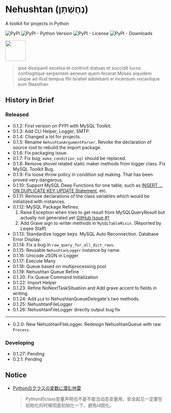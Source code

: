 # Nehushtan (נְחֻשְׁתָּן)

A toolkit for projects in Python

![PyPI](https://img.shields.io/pypi/v/nehushtan)
![PyPI - Python Version](https://img.shields.io/pypi/pyversions/nehushtan)
![PyPI - License](https://img.shields.io/pypi/l/nehushtan)
![PyPI - Downloads](https://img.shields.io/pypi/dm/nehushtan)

<img src="https://github.com/sinri/nehushtan/blob/master/icon.png?raw=true" width="64" height="64"></img>

> ipse dissipavit excelsa et contrivit statuas et succidit lucos confregitque serpentem aeneum quem fecerat Moses siquidem usque ad illud tempus filii Israhel adolebant ei incensum vocavitque eum Naasthan

## History in Brief

### Released

* 0.1.2: First version on PYPI with MySQL Toolkit.
* 0.1.3: Add CLI Helper, Logger, SMTP.
* 0.1.4: Changed a lot for projects.
* 0.1.5: Rename `NehushtanArgumentParser`. Revoke the declaration of source root to rebuild the import package.
* 0.1.6: Fix packaging issue.
* 0.1.7: Fix bug, `make_condition_sql` should be replaced.
* 0.1.8: Remove shovel related static maker methods from logger class. Fix MySQL Toolkit Bug.
* 0.1.9: Fix loose throw policy in condition sql making. That has been proved very dangerous.
* 0.1.10: Support MySQL Deep Functions for one table, such as
  [INSERT ... ON DUPLICATE KEY UPDATE Statement](https://dev.mysql.com/doc/refman/8.0/en/insert-on-duplicate.html), etc.
* 0.1.11: Remove declarations of the class variables which would be initialized with instances.
* 0.1.12: MySQL Package Refines.
    1. Raise Exception when tries to get result from MySQLQueryResult but actually not generated
       yet [GitHub Issue #1](https://github.com/sinri/nehushtan/issues/1)
    2. Add Grave sign to writer methods in `MySQLTableMixin`. (Reported by Leqee Staff)
* 0.1.13: Standardize logger keys. MySQL Auto Reconnection. Database Error Display.
* 0.1.14: Fix a bug in `raw_query_for_all_dict_rows`.
* 0.1.15: Reusable `NehushtanLogger` instance by name.
* 0.1.16: Unicode JSON in Logger
* 0.1.17: Execute Many
* 0.1.18: Queue based on multiprocessing pool
* 0.1.19: Nehushtan Queue Refine
* 0.1.20: Fix Queue Command Initialization
* 0.1.22: Import Helper
* 0.1.23: Refine NoNextTaskSituation and Add grave accent to fields in writing.
* 0.1.24: Add `pid` to NehushtanQueueDelegate's two methods.
* 0.1.25: NehushtanFileLogger
* 0.1.26: NehushtanFileLogger directly output bug fix

----

* 0.2.0: New NehushtanFileLogger. Redesign NehushtanQueue with raw `Process`.

### Developing

* 0.1.27: Pending
* 0.2.1: Pending

## Notice

* [Pythonのクラスの変数に潜む地雷](https://qiita.com/sinri/items/368a489412c78cb9d4e3)
  > Python的class变量声明也不是不能当动态变量用，安全起见一定要在初始化的时候彻底初始化一下，避免id固化。